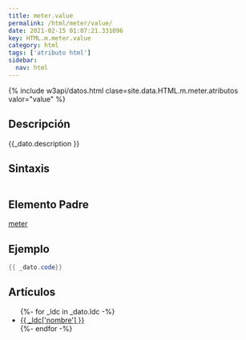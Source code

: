 ```yaml
---
title: meter.value
permalink: /html/meter/value/
date: 2021-02-15 01:07:21.331096
key: HTML.m.meter.value
category: html
tags: ['atributo html']
sidebar: 
  nav: html
---
```


{% include w3api/datos.html clase=site.data.HTML.m.meter.atributos valor="value" %}

## Descripción
{{_dato.description }}

## Sintaxis
~~~html
~~~

## Elemento Padre
[meter](/html/meter/)

## Ejemplo
~~~java
{{ _dato.code}}
~~~

## Artículos
<ul>
{%- for _ldc in _dato.ldc -%}
   <li>
       <a href="{{_ldc['url'] }}">{{ _ldc['nombre'] }}</a>
   </li>
{%- endfor -%}
</ul>
